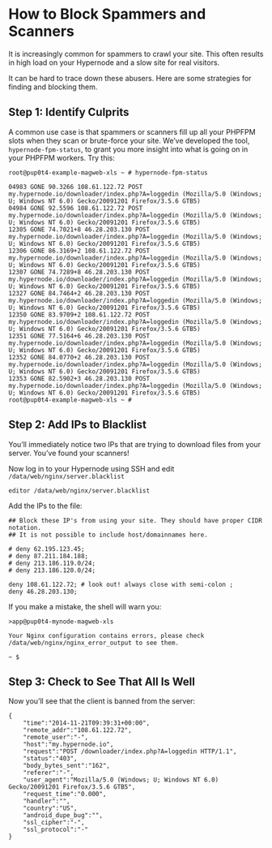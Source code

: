 <!-- source: https://support.hypernode.com/en/support/solutions/articles/48001165533-how-to-block-spammers-and-scanners/ -->
# How to Block Spammers and Scanners

It is increasingly common for spammers to crawl your site. This often results in high load on your Hypernode and a slow site for real visitors.

It can be hard to trace down these abusers. Here are some strategies for finding and blocking them.


Step 1: Identify Culprits
-------------------------

A common use case is that spammers or scanners fill up all your PHPFPM slots when they scan or brute-force your site. We’ve developed the tool, `hypernode-fpm-status`, to grant you more insight into what is going on in your PHPFPM workers. Try this:

```nginx
root@pup0t4-example-magweb-xls ~ # hypernode-fpm-status

04983 GONE 90.3266 108.61.122.72 POST my.hypernode.io/downloader/index.php?A=loggedin (Mozilla/5.0 (Windows; U; Windows NT 6.0) Gecko/20091201 Firefox/3.5.6 GTB5)
04984 GONE 92.5596 108.61.122.72 POST my.hypernode.io/downloader/index.php?A=loggedin (Mozilla/5.0 (Windows; U; Windows NT 6.0) Gecko/20091201 Firefox/3.5.6 GTB5)
12305 GONE 74.7021+8 46.28.203.130 POST my.hypernode.io/downloader/index.php?A=loggedin (Mozilla/5.0 (Windows; U; Windows NT 6.0) Gecko/20091201 Firefox/3.5.6 GTB5)
12306 GONE 86.3169+2 108.61.122.72 POST my.hypernode.io/downloader/index.php?A=loggedin (Mozilla/5.0 (Windows; U; Windows NT 6.0) Gecko/20091201 Firefox/3.5.6 GTB5)
12307 GONE 74.7289+8 46.28.203.130 POST my.hypernode.io/downloader/index.php?A=loggedin (Mozilla/5.0 (Windows; U; Windows NT 6.0) Gecko/20091201 Firefox/3.5.6 GTB5)
12327 GONE 84.7464+2 46.28.203.130 POST my.hypernode.io/downloader/index.php?A=loggedin (Mozilla/5.0 (Windows; U; Windows NT 6.0) Gecko/20091201 Firefox/3.5.6 GTB5)
12350 GONE 83.9709+2 108.61.122.72 POST my.hypernode.io/downloader/index.php?A=loggedin (Mozilla/5.0 (Windows; U; Windows NT 6.0) Gecko/20091201 Firefox/3.5.6 GTB5)
12351 GONE 77.5164+6 46.28.203.130 POST my.hypernode.io/downloader/index.php?A=loggedin (Mozilla/5.0 (Windows; U; Windows NT 6.0) Gecko/20091201 Firefox/3.5.6 GTB5)
12352 GONE 84.0770+2 46.28.203.130 POST my.hypernode.io/downloader/index.php?A=loggedin (Mozilla/5.0 (Windows; U; Windows NT 6.0) Gecko/20091201 Firefox/3.5.6 GTB5)
12353 GONE 82.5902+3 46.28.203.130 POST my.hypernode.io/downloader/index.php?A=loggedin (Mozilla/5.0 (Windows; U; Windows NT 6.0) Gecko/20091201 Firefox/3.5.6 GTB5)
root@pup0t4-example-magweb-xls ~ #
```
Step 2: Add IPs to Blacklist
----------------------------

You’ll immediately notice two IPs that are trying to download files from your server. You’ve found your scanners!

Now log in to your Hypernode using SSH and edit `/data/web/nginx/server.blacklist`

```nginx
editor /data/web/nginx/server.blacklist
```
Add the IPs to the file:

```nginx
## Block these IP's from using your site. They should have proper CIDR notation.
## It is not possible to include host/domainnames here.

# deny 62.195.123.45;
# deny 87.211.184.188;
# deny 213.186.119.0/24;
# deny 213.186.120.0/24;

deny 108.61.122.72; # look out! always close with semi-colon ;
deny 46.28.203.130;
```
If you make a mistake, the shell will warn you:

```nginx
>app@pup0t4-mynode-magweb-xls

Your Nginx configuration contains errors, please check
/data/web/nginx/nginx_error_output to see them.

~ $
```
Step 3: Check to See That All Is Well
-------------------------------------

Now you’ll see that the client is banned from the server:

```nginx
{
    "time":"2014-11-21T09:39:31+00:00",
    "remote_addr":"108.61.122.72",
    "remote_user":"-",
    "host":"my.hypernode.io",
    "request":"POST /downloader/index.php?A=loggedin HTTP/1.1",
    "status":"403",
    "body_bytes_sent":"162",
    "referer":"-",
    "user_agent":"Mozilla/5.0 (Windows; U; Windows NT 6.0) Gecko/20091201 Firefox/3.5.6 GTB5",
    "request_time":"0.000",
    "handler":"",
    "country":"US",
    "android_dupe_bug":"",
    "ssl_cipher":"-",
    "ssl_protocol":"-"
}
```
